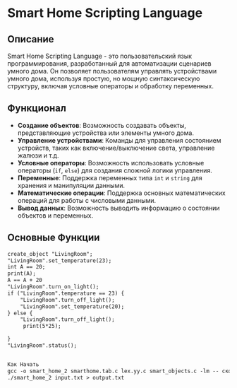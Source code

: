 # Smart Home Scripting Language

## Описание
Smart Home Scripting Language - это пользовательский язык программирования, разработанный для автоматизации сценариев умного дома. Он позволяет пользователям управлять устройствами умного дома, используя простую, но мощную синтаксическую структуру, включая условные операторы и обработку переменных.

## Функционал

- **Создание объектов**: Возможность создавать объекты, представляющие устройства или элементы умного дома.
- **Управление устройствами**: Команды для управления состоянием устройств, таких как включение/выключение света, управление жалюзи и т.д.
- **Условные операторы**: Возможность использовать условные операторы (`if`, `else`) для создания сложной логики управления.
- **Переменные**: Поддержка переменных типа `int` и `string` для хранения и манипуляции данными.
- **Математические операции**: Поддержка основных математических операций для работы с числовыми данными.
- **Вывод данных**: Возможность выводить информацию о состоянии объектов и переменных.

## Основные Функции
```txt
create_object "LivingRoom";
"LivingRoom".set_temperature(23);
int A == 20;
print(A);
A == A + 20
"LivingRoom".turn_on_light();
if ("LivingRoom".temperature == 23) { 
    "LivingRoom".turn_off_light();
    "LivingRoom".set_temperature(20);
} else {
    "LivingRoom".turn_off_light();
     print(5*25);

}
"LivingRoom".status();


Как Начать
gcc -o smart_home_2 smarthome.tab.c lex.yy.c smart_objects.c -lm -- скомпилировать проект.
./smart_home_2 input.txt > output.txt 
